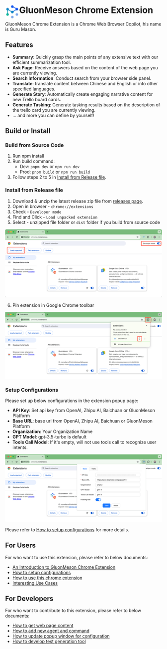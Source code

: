 # <img src="public/icons/gm_logo.png" width="45" align="left"> GluonMeson Chrome Extension

GluonMeson Chrome Extension is a Chrome Web Browser Copilot, his name is Guru Mason.

## Features

* **Summary**: Quickly grasp the main points of any extensive text with our efficient summarization tool.
* **Ask Page**: Receive answers based on the content of the web page you are currently viewing.
* **Search Information**: Conduct search from your browser side panel.
* **Translate**: translate content between Chinese and English or into other specified languages.
* **Generate Story**: Automatically create engaging narrative content for new Trello board cards.
* **Generate Tasking**: Generate tasking results based on the description of the trello card you are currently viewing.
* ... and more you can define by yourself!

## Build or Install

### Build from Source Code

1. Run npm install
2. Run build command:
    - Dev: `pnpm dev` or `npm run dev`
    - Prod: `pnpm build` or `npm run build`
3. Follow steps 2 to 5 in [Install from Release file](#install-from-release-file).

### Install from Release file
1. Download & unzip the latest release zip file from [releases page](https://github.com/yingrui/gluonmeson-chrome-extension/releases).
2. Open in browser - `chrome://extensions`
3. Check - `Developer mode`
4. Find and Click - `Load unpacked extension`
5. Select - unzipped file folder or `dist` folder if you build from source code

<img src="docs/images/setup_chrome_extension.png"/>

6. Pin extension in Google Chrome toolbar
<img src="docs/images/pin_chrome_extension.png"/>


### Setup Configurations
Please set up below configurations in the extension popup page: 
* **API Key**: Set api key from OpenAI, Zhipu AI, Baichuan or GluonMeson Platform
* **Base URL**: base url from OpenAI, Zhipu AI, Baichuan or GluonMeson Platform
* **Organization**: Your Organization Name
* **GPT Model**: gpt-3.5-turbo is default
* **Tools Call Model**: If it's empty, will not use tools call to recognize user intents.

<img src="docs/images/configure_in_popup_window.png"/>

Please refer to [How to setup configurations](docs/tutorial/how_to_setup_configurations.md) for more details.

## For Users
For who want to use this extension, please refer to below documents:
* [An Introduction to GluonMeson Chrome Extension](docs/tutorial/an_introduction_to_gluonmeson_chrome_extension.md)
* [How to setup configurations](docs/tutorial/how_to_setup_configurations.md)
* [How to use this chrome extension](docs/tutorial/how_to_use_this_chrome_extension.md)
* [Interesting Use Cases](docs/tutorial/interesting_usecases.md)

## For Developers
For who want to contribute to this extension, please refer to below documents:
* [How to get web page content](docs/tasking/how_to_get_web_page_content.md)
* [How to add new agent and command](docs/tasking/how_to_add_new_agent_and_command.md)
* [How to update popup window for configuration](docs/tasking/how_to_update_popup_window_for_configuration.md)
* [How to develop test generation tool](docs/tasking/how_to_develop_test_generation_tool.md)